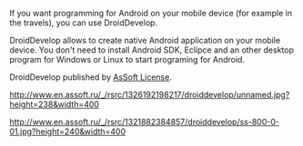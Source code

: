 If you want programming for Android on your mobile device (for example in the travels), you can use DroidDevelop.

DroidDevelop allows to create native Android application on your mobile device. You don't need to install Android SDK, Eclipce and an other desktop program for Windows or Linux to start programing for Android.

DroidDevelop published by [AsSoft License](License.md).

http://www.en.assoft.ru/_/rsrc/1326192198217/droiddevelop/unnamed.jpg?height=238&width=400

http://www.en.assoft.ru/_/rsrc/1321882384857/droiddevelop/ss-800-0-01.jpg?height=240&width=400